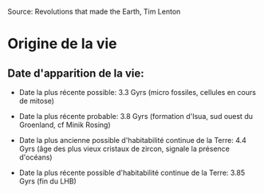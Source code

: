 Source: Revolutions that made the Earth, Tim Lenton

# Origine de la vie

## Date d'apparition de la vie: 

- Date la plus récente possible: 3.3 Gyrs (micro fossiles, cellules en cours de mitose)
- Date la plus récente probable: 3.8 Gyrs (formation d'Isua, sud ouest du Groenland, cf Minik Rosing)

- Date la plus ancienne possible d'habitabilité continue de la Terre: 4.4 Gyrs (âge des plus vieux cristaux de zircon, signale la présence d'océans)
- Date la plus récente possible d'habitabilité continue de la Terre: 3.85 Gyrs (fin du LHB)
